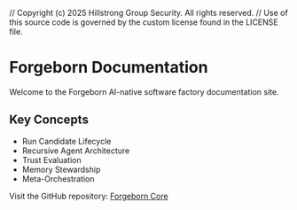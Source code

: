 // Copyright (c) 2025 Hillstrong Group Security. All rights reserved.
// Use of this source code is governed by the custom license found in the LICENSE file.

# Forgeborn Documentation

Welcome to the Forgeborn AI-native software factory documentation site.

## Key Concepts
- Run Candidate Lifecycle
- Recursive Agent Architecture
- Trust Evaluation
- Memory Stewardship
- Meta-Orchestration

Visit the GitHub repository: [Forgeborn Core](https://github.com/YOUR_USERNAME/forgeborn-core)